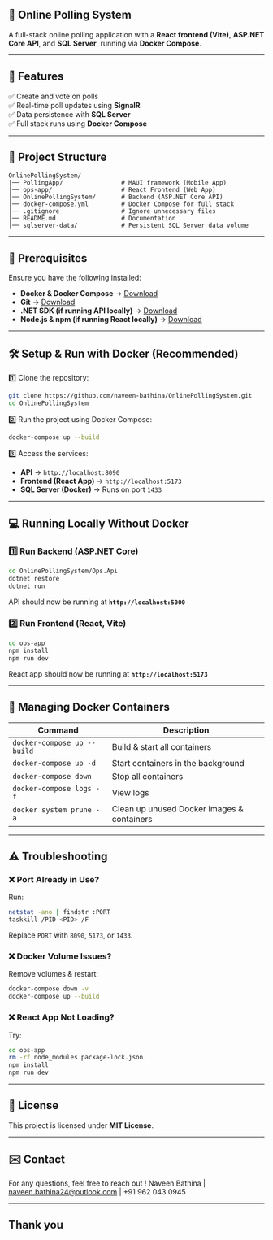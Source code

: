 
## **📌 Online Polling System**

A full-stack online polling application with a **React frontend (Vite)**, **ASP.NET Core API**, and **SQL Server**, running via **Docker Compose**.

---

## **🚀 Features**

✅ Create and vote on polls  
✅ Real-time poll updates using **SignalR**  
✅ Data persistence with **SQL Server**  
✅ Full stack runs using **Docker Compose**  

---

## **📂 Project Structure**

```
OnlinePollingSystem/
|── PollingApp/                # MAUI framework (Mobile App)
│── ops-app/                   # React Frontend (Web App)
│── OnlinePollingSystem/       # Backend (ASP.NET Core API)
│── docker-compose.yml         # Docker Compose for full stack
│── .gitignore                 # Ignore unnecessary files
│── README.md                  # Documentation
│── sqlserver-data/            # Persistent SQL Server data volume
```

---

## **🔧 Prerequisites**

Ensure you have the following installed:

- **Docker & Docker Compose** → [Download](https://www.docker.com/get-started)  
- **Git** → [Download](https://git-scm.com/downloads)  
- **.NET SDK (if running API locally)** → [Download](https://dotnet.microsoft.com/download)  
- **Node.js & npm (if running React locally)** → [Download](https://nodejs.org/)  

---

## **🛠️ Setup & Run with Docker (Recommended)**

1️⃣ Clone the repository:

```sh
git clone https://github.com/naveen-bathina/OnlinePollingSystem.git
cd OnlinePollingSystem
```

2️⃣ Run the project using Docker Compose:

```sh
docker-compose up --build
```

3️⃣ Access the services:

- **API** → `http://localhost:8090`
- **Frontend (React App)** → `http://localhost:5173`
- **SQL Server (Docker)** → Runs on port `1433`

---

## **💻 Running Locally Without Docker**

### 1️⃣ **Run Backend (ASP.NET Core)**

```sh
cd OnlinePollingSystem/Ops.Api
dotnet restore
dotnet run
```

API should now be running at **`http://localhost:5000`**

### 2️⃣ **Run Frontend (React, Vite)**

```sh
cd ops-app
npm install
npm run dev
```

React app should now be running at **`http://localhost:5173`**

---

## **🐳 Managing Docker Containers**

| Command | Description |
|---------|------------|
| `docker-compose up --build` | Build & start all containers |
| `docker-compose up -d` | Start containers in the background |
| `docker-compose down` | Stop all containers |
| `docker-compose logs -f` | View logs |
| `docker system prune -a` | Clean up unused Docker images & containers |

---

## **⚠️ Troubleshooting**

### ❌ **Port Already in Use?**

Run:

```sh
netstat -ano | findstr :PORT
taskkill /PID <PID> /F
```

Replace `PORT` with `8090`, `5173`, or `1433`.

### ❌ **Docker Volume Issues?**

Remove volumes & restart:

```sh
docker-compose down -v
docker-compose up --build
```

### ❌ **React App Not Loading?**

Try:

```sh
cd ops-app
rm -rf node_modules package-lock.json
npm install
npm run dev
```

---

## **📜 License**

This project is licensed under **MIT License**.

---

## **✉️ Contact**

For any questions, feel free to reach out  !
Naveen Bathina | <naveen.bathina24@outlook.com> | +91 962 043 0945

---

## Thank you
